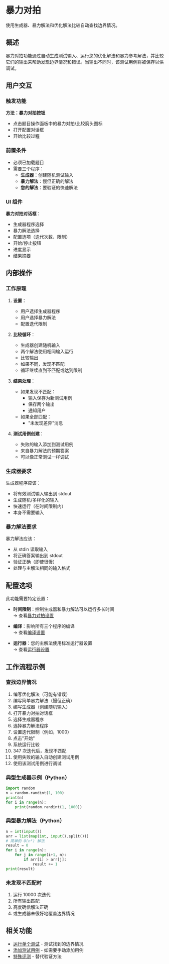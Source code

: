 # 暴力对拍

使用生成器、暴力解法和优化解法比较自动查找边界情况。

## 概述

暴力对拍功能通过自动生成测试输入、运行您的优化解法和暴力参考解法，并比较它们的输出来帮助发现边界情况和错误。当输出不同时，该测试用例将被保存以供调试。

## 用户交互

### 触发功能

**方法：暴力对拍按钮**
- 点击题目操作面板中的暴力对拍/比较箭头图标
- 打开配置对话框
- 开始比较过程

### 前置条件

- 必须已加载题目
- 需要三个程序：
  - **生成器**：创建随机测试输入
  - **暴力解法**：慢但正确的解法
  - **您的解法**：要验证的快速解法

### UI 组件

**暴力对拍对话框**：
- 生成器程序选择
- 暴力解法选择
- 配置选项（迭代次数、限制）
- 开始/停止按钮
- 进度显示
- 结果摘要

## 内部操作

### 工作原理

1. **设置**：
   - 用户选择生成器程序
   - 用户选择暴力解法
   - 配置迭代限制

2. **比较循环**：
   - 生成器创建随机输入
   - 两个解法使用相同输入运行
   - 比较输出
   - 如果不同，发现不匹配
   - 循环继续直到不匹配或达到限制

3. **结果处理**：
   - 如果发现不匹配：
     - 输入保存为新测试用例
     - 保存两个输出
     - 通知用户
   - 如果全部匹配：
     - "未发现差异"消息

4. **测试用例创建**：
   - 失败的输入添加到测试用例
   - 来自暴力解法的预期答案
   - 可以像正常测试一样调试

### 生成器要求

生成器程序应该：
- 将有效测试输入输出到 stdout
- 生成随机/多样化的输入
- 快速运行（在时间限制内）
- 本身不需要输入

### 暴力解法要求

暴力解法应该：
- 从 stdin 读取输入
- 将正确答案输出到 stdout
- 验证正确（即使很慢）
- 处理与主解法相同的输入格式

## 配置选项

此功能需要特定设置：

- **时间限制**：控制生成器和暴力解法可以运行多长时间  
  → 查看[暴力对拍设置](../configuration/brute-force.md)

- **编译**：影响所有三个程序的编译  
  → 查看[编译设置](../configuration/compilation.md)

- **运行器**：您的主解法使用标准运行器设置  
  → 查看[运行器设置](../configuration/runner.md)

## 工作流程示例

### 查找边界情况

1. 编写优化解法（可能有错误）
2. 编写简单暴力解法（慢但正确）
3. 编写生成器（创建随机输入）
4. 打开暴力对拍对话框
5. 选择生成器程序
6. 选择暴力解法程序
7. 设置迭代限制（例如，1000）
8. 点击"开始"
9. 系统运行比较
10. 347 次迭代后，发现不匹配
11. 使用失败的输入自动创建测试用例
12. 使用该测试用例进行调试

### 典型生成器示例（Python）

```python
import random
n = random.randint(1, 100)
print(n)
for i in range(n):
    print(random.randint(1, 1000))
```

### 典型暴力解法（Python）

```python
n = int(input())
arr = list(map(int, input().split()))
# 简单的 O(n²) 解法
result = 0
for i in range(n):
    for j in range(i+1, n):
        if arr[i] > arr[j]:
            result += 1
print(result)
```

### 未发现不匹配时

1. 运行 10000 次迭代
2. 所有输出匹配
3. 高度确信解法正确
4. 或生成器未很好地覆盖边界情况

## 相关功能

- [运行单个测试](run-single-test.md) - 测试找到的边界情况
- [添加测试用例](add-test-case.md) - 如需要手动添加用例
- [特殊评测](special-judge.md) - 替代验证方法
